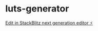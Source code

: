 # luts-generator

[Edit in StackBlitz next generation editor ⚡️](https://stackblitz.com/~/github.com/adibharith/luts-generator)